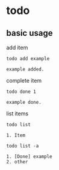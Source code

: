 # todo 

## basic usage

add item
```
todo add example

example added.
```

complete item

```
todo done 1

example done.
```

list items 

```
todo list 

1. Item
```

```
todo list -a

1. [Done] example
2. other

```

